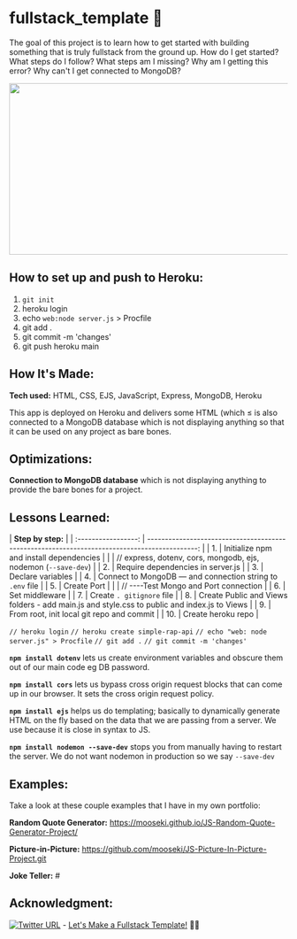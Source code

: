# fullstack_template :dizzy:

The goal of this project is to learn how to get started with building something that is truly fullstack from the ground up. How do I get started? What steps do I follow? What steps am I missing? Why am I getting this error? Why can't I get connected to MongoDB? 

<p align="center">
  <img width="600" height="310" src="./autocompleteApp.gif">
</p>

## How to set up and push to Heroku:

1. `git init`
2. heroku login
3. echo `web:node server.js` > Procfile
4. git add .
5. git commit -m 'changes'
6. git push heroku main

## How It's Made:

**Tech used:** HTML, CSS, EJS, JavaScript, Express, MongoDB, Heroku

This app is deployed on Heroku and delivers some HTML (which ≤ is  also connected to a MongoDB database which is not displaying anything so that it can be used on any project as bare bones.

## Optimizations:

**Connection to MongoDB database** which is not displaying anything to provide the bare bones for a project. 

## Lessons Learned:

| **Step by step:**                                                                                                   | 
| :-----------------: | --------------------------------------------------------------------------------------------: |
| 1.                  | Initialize npm and install dependencies                                                         | 
|                     | // express, dotenv, cors, mongodb, ejs, nodemon (`--save-dev`)                                  |
| 2.                  | Require dependencies in server.js                                                               |
| 3.                  | Declare variables                                                                               |
| 4.                  | Connect to MongoDB — and connection string to `.env` file                                       |
| 5.                  | Create Port                                                                                     |
|                     | // ----Test Mongo and Port connection                                                           |
| 6.                  | Set middleware                                                                                  |
| 7.                  | Create `. gitignore` file                                                                       |
| 8.                  | Create Public and Views folders - add main.js and style.css to public and index.js to Views     |
| 9.                  | From root, init local git repo and commit                                                       |
| 10.                 | Create heroku repo                                                                              |

   `// heroku login`   `// heroku create simple-rap-api`   `// echo "web: node server.js" > Procfile`   `// git add .`   `// git commit -m 'changes'`

**`npm install dotenv`** lets us create environment variables and obscure them out of our main code eg DB password.

**`npm install cors`** lets us bypass cross origin request blocks that can come up in our browser. It sets the cross origin request policy.

**`npm install ejs`** helps us do templating; basically to dynamically generate HTML on the fly based on the data that we are passing from a server. 
We use because it is close in syntax to JS.

**`npm install nodemon --save-dev`** stops you from manually having to restart the server. We do not want nodemon in production so we say `--save-dev`

## Examples:
Take a look at these couple examples that I have in my own portfolio:

**Random Quote Generator:** https://mooseki.github.io/JS-Random-Quote-Generator-Project/

**Picture-in-Picture:** https://github.com/mooseki/JS-Picture-In-Picture-Project.git

**Joke Teller:** #

## Acknowledgment:
[![Twitter URL](https://img.shields.io/twitter/url/https/twitter.com/mayanwolfe.svg?style=social&label=Follow%20%40mayanwolfe)](https://twitter.com/mayanwolfe) - [Let's Make a Fullstack Template!](https://www.twitch.tv/videos/1511339035) :superhero_woman:
